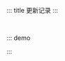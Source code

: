 ::: title 更新记录
:::

<lay-timeline style="padding-left:30px;padding-top:30px;">
  <lay-timeline-item title="尾版本号：日常问题更新。" simple></lay-timeline-item>
  <lay-timeline-item title="次版本号：带有新特性的向下兼容的版本。" simple></lay-timeline-item>
  <lay-timeline-item title="主版本号：含有破坏性更新和新特性，不在发布周期内。" simple></lay-timeline-item>
</lay-timeline>

::: demo
<template>
<lay-timeline>
  <lay-timeline-item title="0.2.x">
    <ul> 
      <a name="0-2-7"> </a> 
      <li> 
        <h3>0.2.8 <span class="layui-badge-rim">2021-12-15</span></h3> 
        <ul> 
          <li>[新增] tooltip 警告提示，展现需要关注的信息。</li> 
          <li>[新增] input-number 数字输入框, 通过鼠标或键盘，输入范围内的数值。</li> 
          <li>[加强] layer 组件 area 属性, 支持 字符串 与 数组 类型, 默认为 auto 宽高自适应。</li>
          <li>[修复] layer 组件 body 禁用拖动, 仅支持标题拖动窗体。</li>
          <li>[集成] utteranc.es 文档评论。</li>
          <li>[升级] layer-vue 1.1.7。</li>
        </ul> 
      </li>
    </ul>
  </lay-timeline-item>
  <lay-timeline-item title="0.1.x">
    <ul> 
      <a name="0-2-7"> </a> 
      <li> 
        <h3>0.1.1 <span class="layui-badge-rim">2021-12-10</span></h3> 
        <ul> 
          <li>[重写] sort 方法，以便对数字、非数字及混合类等所有内容的排序进行支持</li> 
          <li>[新增] dropdown 组件的 align 参数，用于控制下拉菜单水平对齐方式（支持 left、center、right），默认 left</li> 
          <li>[加强] colorpicker 组件的坐标定位计算方式</li> 
          <li>[修复] 低版本 ie 若干报错问题</li> 
        </ul> 
      </li>
    </ul>
  </lay-timeline-item>
</lay-timeline>
</template>

<script>
import { ref } from 'vue'

export default {
  setup() {

    return {
    }
  }
}
</script>

:::
